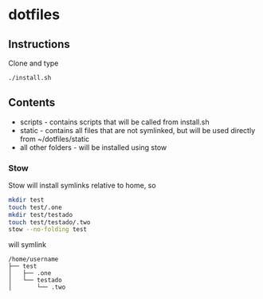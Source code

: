 # dotfiles


## Instructions
Clone and type 
```bash
./install.sh
```

## Contents

* scripts - contains scripts that will be called from install.sh
* static - contains all files that are not symlinked, but will be used directly from ~/dotfiles/static
* all other folders - will be installed using stow

### Stow
Stow will install symlinks relative to home, so
```bash
mkdir test
touch test/.one
mkdir test/testado
touch test/testado/.two
stow --no-folding test
```
will symlink
```text
/home/username
├── test
│   ├── .one
│   └── testado
│       └── .two

```